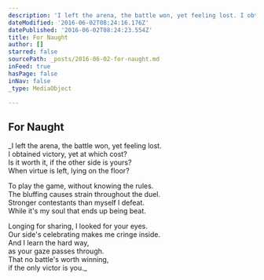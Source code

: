 ```yaml
---
description: 'I left the arena, the battle won, yet feeling lost. I obtained victory, yet at which cost? Is it worth it, if the other side is yours? When virtue is left, lying on the floor?   To play the game, without knowing the rules. The bluffing causes strain throughout the duel. Stronger contestants than myself I defeat. While it’s my soul that ends up being beat.   Longing for sharing, I looked for your eyes. Our side’s celebrating makes me cringe inside. And I learn the hard way, as your gaze passes through. That no battle’s worth winning, if the only victor is you.'
dateModified: '2016-06-02T08:24:16.176Z'
datePublished: '2016-06-02T08:24:23.554Z'
title: For Naught
author: []
starred: false
sourcePath: _posts/2016-06-02-for-naught.md
inFeed: true
hasPage: false
inNav: false
_type: MediaObject

---
```

<article style=""><h1>For Naught</h1></article>

_I left the arena, the battle won, yet feeling lost.  
I obtained victory, yet at which cost?  
Is it worth it, if the other side is yours?  
When virtue is left, lying on the floor?  
  
To play the game, without knowing the rules.  
The bluffing causes strain throughout the duel.  
Stronger contestants than myself I defeat.  
While it's my soul that ends up being beat.  
  
Longing for sharing, I looked for your eyes.  
Our side's celebrating makes me cringe inside.  
And I learn the hard way,  
as your gaze passes through.  
That no battle's worth winning,  
if the only victor is you._
